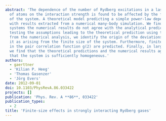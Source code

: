 ```yaml
---
abstract: 'The dependence of the number of Rydberg excitations in a laser-driven cloud
  of atoms on the interaction strength is found to be affected by the finite size
  of the system. A theoretical model predicting a simple power-law dependence is compared
  with results extracted from a numerical many-body simulation. We find that for finite-size
  systems the numerical results do not agree with the analytical prediction. By individually
  testing the assumptions leading to the theoretical prediction using the results
  from the numerical analysis, we identify the origin of the deviations, and explain
  it as arising from the finite size of the system. Furthermore, finite-size effects
  in the pair correlation function g(2) are predicted. Finally, in larger ensembles,
  we find that the theoretical predictions and the numerical results agree, provided
  that the system is sufficiently homogeneous.'
authors:
  - gaerttner
  - 'Kilian P. Heeg'
  - 'Thomas Gasenzer'
  - 'Jörg Evers'
date: 2012-09-01
doi: 10.1103/PhysRevA.86.033422
projects: []
publication: 'Phys. Rev. A **86**, 033422'
publication_types:
  - 2
title: 'Finite-size effects in strongly interacting Rydberg gases'
---
```

